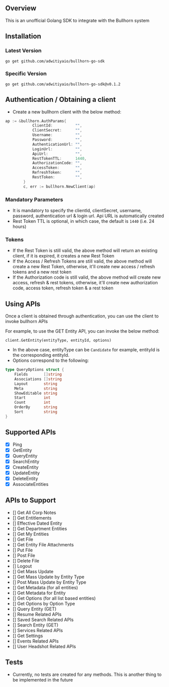## Overview

This is an unofficial Golang SDK to integrate with the Bullhorn system

## Installation

### Latest Version

`go get github.com/adwitiyaio/bullhorn-go-sdk`

### Specific Version

`go get github.com/adwitiyaio/bullhorn-go-sdk@v0.1.2`

## Authentication / Obtaining a client

- Create a new bullhorn client with the below method:

```go
ap := &bullhorn.AuthParams{
			ClientId:          "",
			ClientSecret:      "",
			Username:          "",
			Password:          "",
			AuthenticationUrl: "",
			LoginUrl:          "",
			ApiUrl:            "",
			RestTokenTTL:      1440,
			AuthorizationCode: "",
			AccessToken:       "",
			RefreshToken:      "",
			RestToken:         "",
		}
		c, err := bullhorn.NewClient(ap)
```

### Mandatory Parameters

- It is mandatory to specify the clientId, clientSecret, username, password, authentication url & login url. Api URL is automatically created
- Rest Token TTL is optional, in which case, the default is `1440` (i.e. 24 hours)

### Tokens

- If the Rest Token is still valid, the above method will return an existing client, if it is expired, it creates a new Rest Token
- If the Access / Refresh Tokens are still valid, the above method will create a new Rest Token, otherwise, it'll create new access / refresh tokens and a new rest token
- If the Authorization code is still valid, the above method will create new access, refresh & rest tokens, otherwise, it'll create new authorization code, access token, refresh token & a rest token

## Using APIs

Once a client is obtained through authentication, you can use the client to invoke bullhorn APIs

For example, to use the GET Entity API, you can invoke the below method:

`client.GetEntity(entityType, entityId, options)`

- In the above case, entityType can be `Candidate` for example, entityId is the corresponding entityId.
- Options correspond to the following:

```go
type QueryOptions struct {
	Fields       []string
	Associations []string
	Layout       string
	Meta         string
	ShowEditable string
	Start        int
	Count        int
	OrderBy      string
	Sort         string
}
```

## Supported APIs

- [x] Ping
- [x] GetEntity
- [x] QueryEntity
- [x] SearchEntity
- [x] CreateEntity
- [x] UpdateEntity
- [x] DeleteEntity
- [x] AssociateEntities

## APIs to Support

- [] Get All Corp Notes
- [] Get Entitlements
- [] Effective Dated Entity
- [] Get Department Entities
- [] Get My Entities
- [] Get File
- [] Get Entity File Attachments
- [] Put File
- [] Post File
- [] Delete File
- [] Logout
- [] Get Mass Update
- [] Get Mass Update by Entity Type
- [] Post Mass Update by Entity Type
- [] Get Metadata (for all entities)
- [] Get Metadata for Entity
- [] Get Options (for all list based entities)
- [] Get Options by Option Type
- [] Query Entity (GET)
- [] Resume Related APIs
- [] Saved Search Related APIs
- [] Search Entity (GET)
- [] Services Related APIs
- [] Get Settings
- [] Events Related APIs
- [] User Headshot Related APIs

## Tests

- Currently, no tests are created for any methods. This is another thing to be implemented in the future
